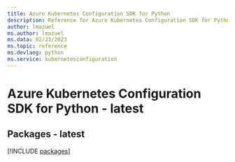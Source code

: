```yaml
---
title: Azure Kubernetes Configuration SDK for Python
description: Reference for Azure Kubernetes Configuration SDK for Python
author: lmazuel
ms.author: lmazuel
ms.data: 02/23/2023
ms.topic: reference
ms.devlang: python
ms.service: kubernetesconfiguration
---
```

# Azure Kubernetes Configuration SDK for Python - latest
## Packages - latest
[!INCLUDE [packages](kubernetes-configuration-index.md)]